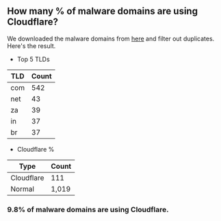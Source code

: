 ## How many % of malware domains are using Cloudflare?


We downloaded the malware domains from [here](https://urlhaus.abuse.ch) and filter out duplicates.
Here's the result.


[//]: # (start replacement)


- Top 5 TLDs

| TLD | Count |
| --- | --- |
| com | 542 |
| net | 43 |
| za | 39 |
| in | 37 |
| br | 37 |


- Cloudflare %

| Type | Count |
| --- | --- |
| Cloudflare | 111 |
| Normal | 1,019 |


### 9.8% of malware domains are using Cloudflare.